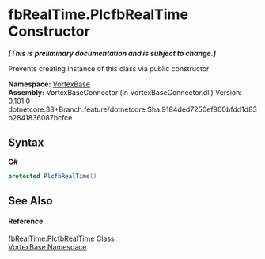 # fbRealTime.PlcfbRealTime Constructor 
 _**\[This is preliminary documentation and is subject to change.\]**_

Prevents creating instance of this class via public constructor

**Namespace:**&nbsp;<a href="N_VortexBase.md">VortexBase</a><br />**Assembly:**&nbsp;VortexBaseConnector (in VortexBaseConnector.dll) Version: 0.101.0-dotnetcore.38+Branch.feature/dotnetcore.Sha.9184ded7250ef900bfdd1d83b2841836087bcfce

## Syntax

**C#**<br />
``` C#
protected PlcfbRealTime()
```


## See Also


#### Reference
<a href="T_VortexBase_fbRealTime_PlcfbRealTime.md">fbRealTime.PlcfbRealTime Class</a><br /><a href="N_VortexBase.md">VortexBase Namespace</a><br />